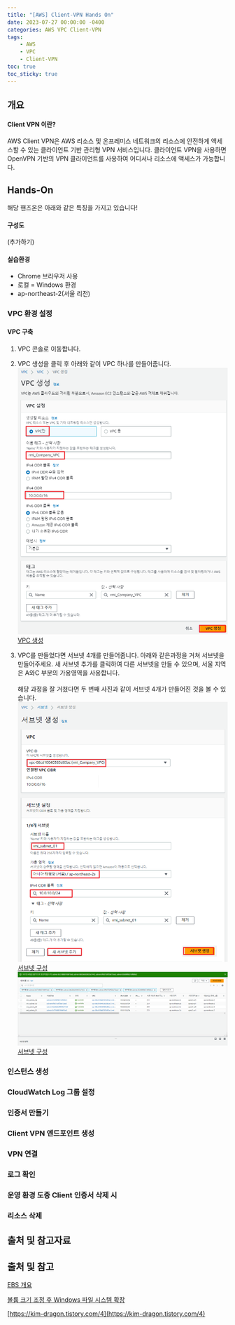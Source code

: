 ```yaml
---
title: "[AWS] Client-VPN Hands On"
date: 2023-07-27 00:00:00 -0400
categories: AWS VPC Client-VPN
tags:
    - AWS
    - VPC
    - Client-VPN
toc: true
toc_sticky: true
---
```


## 개요
#### Client VPN 이란?</br>

AWS Client VPN은 AWS 리소스 및 온프레미스 네트워크의 리소스에 안전하게 액세스할 수 있는 클라이언트 기반 관리형 VPN 서비스입니다. 클라이언트 VPN을 사용하면 OpenVPN 기반의 VPN 클라이언트를 사용하여 어디서나 리소스에 액세스가 가능합니다.

## Hands-On
해당 핸즈온은 아래와 같은 특징을 가지고 있습니다!
#### 구성도
(추가하기)
#### 실습환경
- Chrome 브라우저 사용
- 로컬 = Windows 환경
- ap-northeast-2(서울 리전)
### VPC 환경 설정
#### VPC 구축
1. VPC 콘솔로 이동합니다.
2. VPC 생성을 클릭 후 아래와 같이 VPC 하나를 만들어줍니다.
![VPC 생성](/assets/2023-07/Client_VPN/2023-07-27-1.png)</br>
[VPC 생성](/assets/2023-07/Client_VPN/2023-07-27-1.png)

3. VPC를 만들었다면 서브넷 4개를 만들어줍니다.
아래와 같은과정을 거쳐 서브넷을 만들어주세요.
새 서브넷 추가를 클릭하여 다른 서브넷을 만들 수 있으며, 서울 지역은 A와C 부분의 가용영역을 사용합니다.</br></br>
해당 과정을 잘 거쳤다면 두 번째 사진과 같이 서브넷 4개가 만들어진 것을 볼 수 있습니다.
![서브넷 구성](/assets/2023-07/Client_VPN/2023-07-27-2.png)</br>
[서브넷 구성](/assets/2023-07/Client_VPN/2023-07-27-2.png)</br>
![서브넷 구성](/assets/2023-07/Client_VPN/2023-07-27-3.png)</br>
[서브넷 구성](/assets/2023-07/Client_VPN/2023-07-27-3.png)</br>
### 인스턴스 생성


### CloudWatch Log 그룹 설정

### 인증서 만들기

### Client VPN 엔드포인트 생성

### VPN 연결

### 로그 확인

### 운영 환경 도중 Client 인증서 삭제 시

### 리소스 삭제

## 출처 및 참고자료




## 출처 및 참고

[EBS 개요](https://aws.amazon.com/ko/ebs/)

[볼륨 크기 조정 후 Windows 파일 시스템 확장](https://docs.aws.amazon.com/ko_kr/AWSEC2/latest/WindowsGuide/recognize-expanded-volume-windows.html)

[https://kim-dragon.tistory.com/4](https://kim-dragon.tistory.com/4)